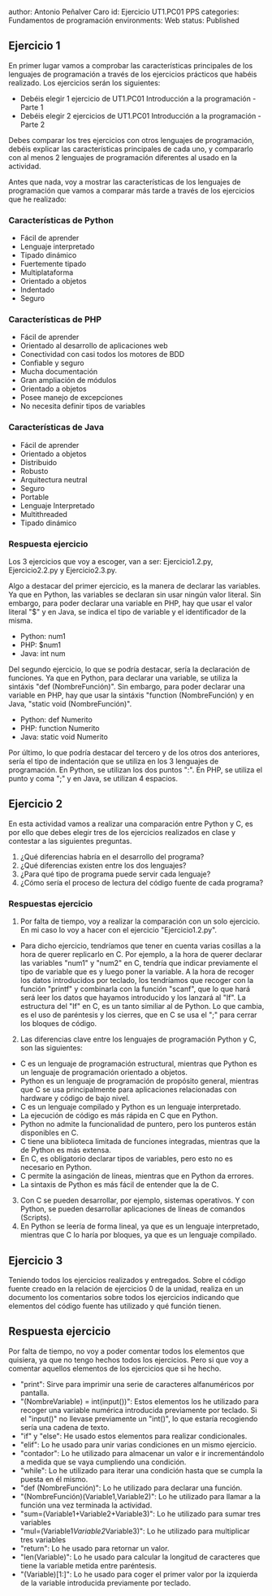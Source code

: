 author: Antonio Peñalver Caro
id: Ejercicio UT1.PC01 PPS
categories: Fundamentos de programación
environments: Web
status: Published

## Ejercicio 1

En primer lugar vamos a comprobar las características principales de los lenguajes de programación a través de los ejercicios prácticos que habéis realizado.
Los ejercicios serán los siguientes:

* Debéis elegir 1 ejercicio de UT1.PC01 Introducción a la programación - Parte 1
* Debéis elegir 2 ejercicios de UT1.PC01 Introducción a la programación - Parte 2

Debes comparar los tres ejercicios con otros lenguajes de programación, debéis explicar las características principales de cada uno, y compararlo con al menos 2 lenguajes de programación diferentes al usado en la actividad.

Antes que nada, voy a mostrar las características de los lenguajes de programación que vamos a comparar más tarde a través de los ejercicios que he realizado:

### Características de Python

* Fácil de aprender
* Lenguaje interpretado
* Tipado dinámico
* Fuertemente tipado
* Multiplataforma
* Orientado a objetos
* Indentado
* Seguro

### Características de PHP

* Fácil de aprender
* Orientado al desarrollo de aplicaciones web
* Conectividad con casi todos los motores de BDD
* Confiable y seguro
* Mucha documentación
* Gran ampliación de módulos
* Orientado a objetos
* Posee manejo de excepciones
* No necesita definir tipos de variables

### Características de Java

* Fácil de aprender
* Orientado a objetos
* Distribuido
* Robusto
* Arquitectura neutral
* Seguro
* Portable
* Lenguaje Interpretado
* Multithreaded
* Tipado dinámico

### Respuesta ejercicio

Los 3 ejercicios que voy a escoger, van a ser: Ejercicio1.2.py, Ejercicio2.2.py y Ejercicio2.3.py.

Algo a destacar del primer ejercicio, es la manera de declarar las variables. Ya que en Python, las variables se declaran sin usar ningún valor literal. Sin embargo, para poder declarar una variable en PHP, hay que usar el valor literal "$" y en Java, se indica el tipo de variable y el identificador de la misma.

* Python: num1
* PHP: $num1
* Java: int num

Del segundo ejercicio, lo que se podría destacar, sería la declaración de funciones. Ya que en Python, para declarar una variable, se utiliza la sintáxis "def (NombreFunción)". Sin embargo, para poder declarar una variable en PHP, hay que usar la sintáxis "function (NombreFunción) y en Java, "static void (NombreFunción)".

* Python: def Numerito
* PHP: function Numerito
* Java: static void Numerito

Por último, lo que podría destacar del tercero y de los otros dos anteriores, sería el tipo de indentación que se utiliza en los 3 lenguajes de programación. En Python, se utilizan los dos puntos ":". En PHP, se utiliza el punto y coma ";" y en Java, se utilizan 4 espacios.

## Ejercicio 2

En esta actividad vamos a realizar una comparación entre Python y C, es por ello que debes elegir tres de los ejercicios realizados en clase y contestar a las siguientes preguntas.

1. ¿Qué diferencias habría en el desarrollo del programa?
2. ¿Qué diferencias existen entre los dos lenguajes?
3. ¿Para qué tipo de programa puede servir cada lenguaje?
4. ¿Cómo sería el proceso de lectura del código fuente de cada programa?

### Respuestas ejercicio

1. Por falta de tiempo, voy a realizar la comparación con un solo ejercicio. En mi caso lo voy a hacer con el ejercicio "Ejercicio1.2.py".
* Para dicho ejercicio, tendríamos que tener en cuenta varias cosillas a la hora de querer replicarlo en C. Por ejemplo, a la hora
  de querer declarar las variables "num1" y "num2" en C, tendría que indicar previamente el tipo de variable que es y luego poner la variable.
  A la hora de recoger los datos introducidos por teclado, los tendríamos que recoger con la función "printf" y combinarla con la función "scanf", que lo que   hará será leer los datos que hayamos introducido y los lanzará al "If". La estructura del "If" en C, es un tanto similiar al de Python. Lo que cambia, es     el uso de paréntesis y los cierres, que en C se usa el ";" para cerrar los bloques de código.
2. Las diferencias clave entre los lenguajes de programación Python y C, son las siguientes:
*  C es un lenguaje de programación estructural, mientras que Python es un lenguaje de programación orientado a objetos.
*  Python es un lenguaje de programación de propósito general, mientras que C se usa principalmente para aplicaciones relacionadas con hardware y código de      bajo nivel.
*  C es un lenguaje compilado y Python es un lenguaje interpretado.
*  La ejecución de código es más rápida en C que en Python.
*  Python no admite la funcionalidad de puntero, pero los punteros están disponibles en C.
*  C tiene una biblioteca limitada de funciones integradas, mientras que la de Python es más extensa.
*  En C, es obligatorio declarar tipos de variables, pero esto no es necesario en Python.
*  C permite la asingación de líneas, mientras que en Python da errores.
*  La sintaxis de Python es más fácil de entender que la de C.
3. Con C se pueden desarrollar, por ejemplo, sistemas operativos. Y con Python, se pueden desarrollar aplicaciones de líneas de comandos (Scripts).
4. En Python se leería de forma lineal, ya que es un lenguaje interpretado, mientras que C lo haría por bloques, ya que es un lenguaje compilado.

## Ejercicio 3

Teniendo todos los ejercicios realizados y entregados. Sobre el código fuente creado en la relación de ejercicios 0 de la unidad, realiza en un documento los comentarios sobre todos los ejercicios indicando que elementos del código fuente has utilizado y qué función tienen.

## Respuesta ejercicio

Por falta de tiempo, no voy a poder comentar todos los elementos que quisiera, ya que no tengo hechos todos los ejercicios. Pero si que voy a comentar aquellos elementos de los ejercicios que si he hecho.

* "print": Sirve para imprimir una serie de caracteres alfanuméricos por pantalla.
* "(NombreVariable) = int(input())": Estos elementos los he utilizado para recoger una variable numérica introducida previamente por teclado. Si el "input()" no llevase previamente un "int()", lo que estaría recogiendo sería una cadena de texto.
* "if" y "else": He usado estos elementos para realizar condicionales.
* "elif": Lo he usado para unir varias condiciones en un mismo ejercicio.
* "contador": Lo he utilizado para almacenar un valor e ir incrementándolo a medida que se vaya cumpliendo una condición.
* "while": Lo he utilizado para iterar una condición hasta que se cumpla la puesta en él mismo.
* "def (NombreFunción)": Lo he utilizado para declarar una función.
* "(NombreFunción)(Variable1,Variable2)": Lo he utilizado para llamar a la función una vez terminada la actividad.
* "sum=(Variable1+Variable2+Variable3)": Lo he utilizado para sumar tres variables
* "mul=(Variable1*Variable2*Variable3)": Lo he utilizado para multiplicar tres variables
* "return": Lo he usado para retornar un valor.
* "len(Variable)": Lo he usado para calcular la longitud de caracteres que tiene la variable metida entre paréntesis.
* "(Variable)[1:]": Lo he usado para coger el primer valor por la izquierda de la variable introducida previamente por teclado.
